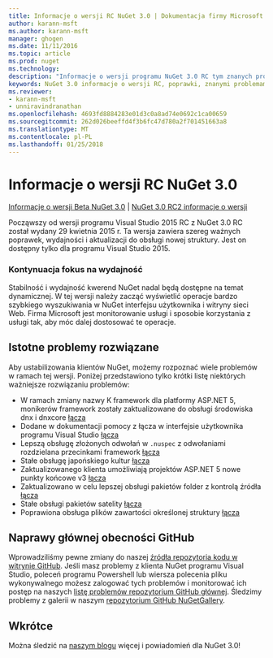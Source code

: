 ```yaml
---
title: Informacje o wersji RC NuGet 3.0 | Dokumentacja firmy Microsoft
author: karann-msft
ms.author: karann-msft
manager: ghogen
ms.date: 11/11/2016
ms.topic: article
ms.prod: nuget
ms.technology: 
description: "Informacje o wersji programu NuGet 3.0 RC tym znanych problemów, poprawki, dodatkowe funkcje i dcr."
keywords: NuGet 3.0 informacje o wersji RC, poprawki, znanymi problemami, nowe funkcje, dcr
ms.reviewer:
- karann-msft
- unniravindranathan
ms.openlocfilehash: 4693fd8884283e01d3c0a8ad74e0692c1ca00659
ms.sourcegitcommit: 262d026beeffd4f3b6fc47d780a2f701451663a8
ms.translationtype: MT
ms.contentlocale: pl-PL
ms.lasthandoff: 01/25/2018
---
```

# <a name="nuget-30-rc-release-notes"></a>Informacje o wersji RC NuGet 3.0

[Informacje o wersji Beta NuGet 3.0](../release-notes/nuget-3.0-beta.md) | [NuGet 3.0 RC2 informacje o wersji](../release-notes/nuget-3.0-RC2.md)

Począwszy od wersji programu Visual Studio 2015 RC z NuGet 3.0 RC został wydany 29 kwietnia 2015 r. Ta wersja zawiera szereg ważnych poprawek, wydajności i aktualizacji do obsługi nowej struktury.  Jest on dostępny tylko dla programu Visual Studio 2015.

### <a name="continued-focus-on-performance"></a>Kontynuacja fokus na wydajność

Stabilność i wydajność kwerend NuGet nadal będą dostępne na temat dynamicznej.  W tej wersji należy zacząć wyświetlić operacje bardzo szybkiego wyszukiwania w NuGet interfejsu użytkownika i witryny sieci Web.  Firma Microsoft jest monitorowanie usługi i sposobie korzystania z usługi tak, aby móc dalej dostosować te operacje.

## <a name="significant-issues-resolved"></a>Istotne problemy rozwiązane

Aby ustabilizowania klientów NuGet, możemy rozpoznać wiele problemów w ramach tej wersji.  Poniżej przedstawiono tylko krótki listę niektórych ważniejsze rozwiązaniu problemów:

* W ramach zmiany nazwy K framework dla platformy ASP.NET 5, monikerów framework zostały zaktualizowane do obsługi środowiska dnx i dnxcore [łącza](https://github.com/NuGet/Home/issues/215)
* Dodane w dokumentacji pomocy z łącza w interfejsie użytkownika programu Visual Studio [łącza](https://github.com/NuGet/Home/issues/232)
* Lepszą obsługę złożonych odwołań w `.nuspec` z odwołaniami rozdzielana przecinkami framework [łącza](https://github.com/NuGet/Home/issues/276)
* Stałe obsługę japońskiego kultur [łącza](https://github.com/NuGet/Home/issues/253)
* Zaktualizowanego klienta umożliwiają projektów ASP.NET 5 nowe punkty końcowe v3 [łącza](https://github.com/NuGet/Home/issues/219)
* Zaktualizowano w celu lepszej obsługi pakietów folder z kontrolą źródła [łącza](https://github.com/NuGet/Home/issues/56)
* Stałe obsługi pakietów satelity [łącza](https://github.com/NuGet/Home/issues/17)
* Poprawiona obsługa plików zawartości określonej struktury [łącza](https://github.com/NuGet/Home/issues/18)

## <a name="github-presence-overhaul"></a>Naprawy głównej obecności GitHub

Wprowadziliśmy pewne zmiany do naszej [źródła repozytoria kodu w witrynie GitHub](http://github.com/nuget/home).  Jeśli masz problemy z klienta NuGet programu Visual Studio, poleceń programu Powershell lub wiersza polecenia pliku wykonywalnego możesz zalogować tych problemów i monitorować ich postęp na naszych [listę problemów repozytorium GitHub głównej](http://github.com/nuget/home/issues).  Śledzimy problemy z galerii w naszym [repozytorium GitHub NuGetGallery](http://github.com/nuget/NuGetGallery/issues).


## <a name="stay-tuned"></a>Wkrótce

Można śledzić na [naszym blogu](http://blog.nuget.org) więcej i powiadomień dla NuGet 3.0!